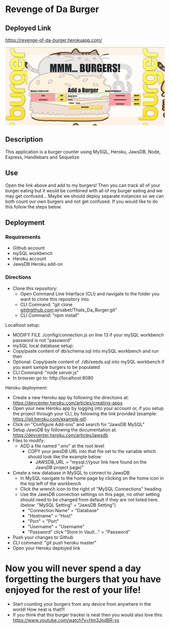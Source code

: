 # Revenge of Da Burger

## Deployed Link
https://revenge-of-da-burger.herokuapp.com/

![Screenshot](./public/assets/images/Burger_Screenshot.png)

## Description
This application is a burger counter using MySQL, Heroku, JawsDB, Node, Express, Handlebars and Sequelize

## Use
Open the link above and add to my burgers! Then you can track all of your burger eating but it would be combined with all of my burger eating and we may get confused... Maybe we should deploy separate instances so we can both count our own burgers and not get confused. If you would like to do this follow the steps below.

## Deployment

### Requirements 
  - Github account
  - mySQL workbench
  - Heroku account
  - JawsDB Heroku add-on

### Directions
  - Clone this repository:
    - Open Command Line Interface (CLI) and navigate to the folder you want to clone this repository into.
    - CLI Command: "git clone git@github.com:ajrsabet/Thats_Da_Burger.git"
    - CLI Command: "npm install"
  
  Localhost setup:
  - MODIFY FILE ./config/connection.js on line 13 if your mySQL workbench password is not "password"
  - mySQL local database setup:
   - Copy/paste content of db/schema.sql into mySQL workbench and run then  
   - Optional: Copy/paste content of ./db/seeds.sql into mySQL workbench if you want sample burgers to be populated 
  - CLI Command: "node server.js"
  - In browser go to: http://localhost:8080
  
  Heroku deployment:
  - Create a new Heroku app by following the directions at: https://devcenter.heroku.com/articles/creating-apps
  - Open your new Heroku app by logging into your account or, if you setup the project through your CLI, by following the link provided (example: https://git.heroku.com/example.git)
  - Click on "Configure Add-ons" and search for "JawsDB MySQL"
  - Setup JawsDB by following the documentation at: https://devcenter.heroku.com/articles/jawsdb
  - Files to modify:
    - ADD a file named ".env" at the root level
      - COPY your jawsDB URL into that file set to the variable which should look like the example below:
        - JAWSDB_URL = "mysql://(your link here found on the JawsDB project page)"
  - Create a new database in MySQL to connect to JawsDB
    - In MySQL navigate to the home page by clicking on the home icon in the top left of the workbench
    - Click the wrench icon to the right of "MySQL Connections" heading
    - Use the JawsDB connection settings on this page, no other setting should need to be changed from default if they are not listed here. (below: "MySQL Setting" = "JawsDB Setting")
      - "Connection Name" = "Database"
      - "Hostname" = "Host"
      - "Port" = "Port"
      - "Username" = "Username"
      - "Password" click "Store in Vault..." = "Password"
  - Push your changes to Github
  - CLI command: "git push heroku master"
  - Open your Heroku deployed link

  # Now you will never spend a day forgetting the burgers that you have enjoyed for the rest of your life!
  - Start counting your burgers from any device from anywhere in the world! How neat is that!!!
  - If you think that this burger tracker is neat then you would also love this: https://www.youtube.com/watch?v=Hm3JodBR-vs

